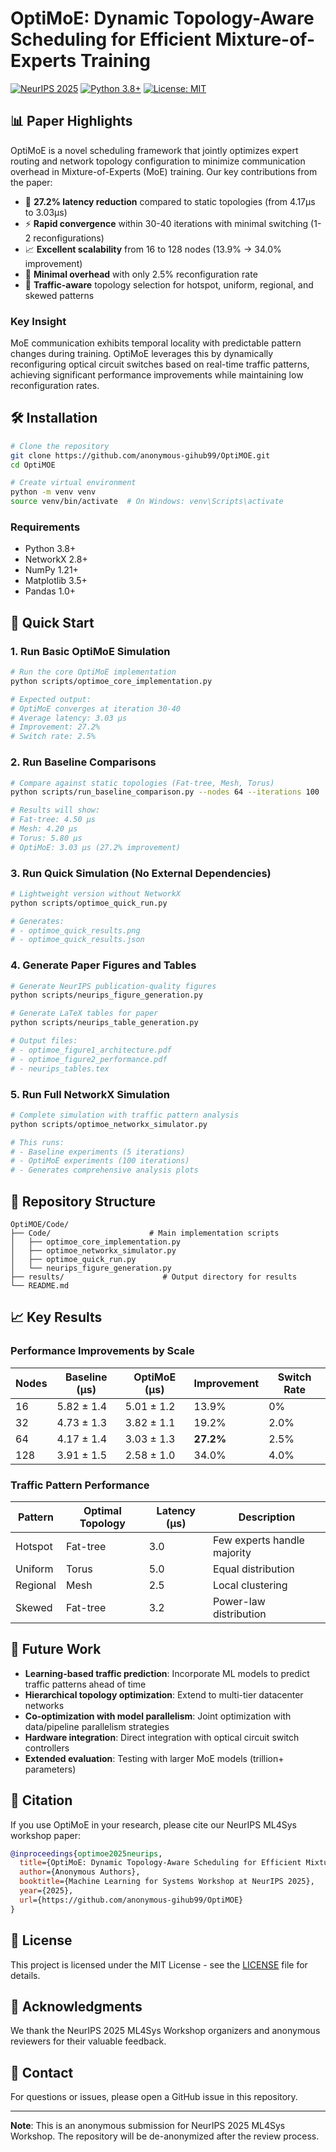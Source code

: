 # OptiMoE: Dynamic Topology-Aware Scheduling for Efficient Mixture-of-Experts Training

[![NeurIPS 2025](https://img.shields.io/badge/NeurIPS%202025-ML4Sys%20Workshop-red.svg)](https://neurips.cc)
[![Python 3.8+](https://img.shields.io/badge/python-3.8+-blue.svg)](https://www.python.org/downloads/)
[![License: MIT](https://img.shields.io/badge/License-MIT-yellow.svg)](https://opensource.org/licenses/MIT)

## 📊 Paper Highlights

OptiMoE is a novel scheduling framework that jointly optimizes expert routing and network topology configuration to minimize communication overhead in Mixture-of-Experts (MoE) training. Our key contributions from the paper:

- 🚀 **27.2% latency reduction** compared to static topologies (from 4.17μs to 3.03μs)
- ⚡ **Rapid convergence** within 30-40 iterations with minimal switching (1-2 reconfigurations)
- 📈 **Excellent scalability** from 16 to 128 nodes (13.9% → 34.0% improvement)
- 🔄 **Minimal overhead** with only 2.5% reconfiguration rate
- 🎯 **Traffic-aware** topology selection for hotspot, uniform, regional, and skewed patterns

### Key Insight
MoE communication exhibits temporal locality with predictable pattern changes during training. OptiMoE leverages this by dynamically reconfiguring optical circuit switches based on real-time traffic patterns, achieving significant performance improvements while maintaining low reconfiguration rates.

## 🛠️ Installation

```bash
# Clone the repository
git clone https://github.com/anonymous-gihub99/OptiMOE.git
cd OptiMOE

# Create virtual environment
python -m venv venv
source venv/bin/activate  # On Windows: venv\Scripts\activate

```

### Requirements
- Python 3.8+
- NetworkX 2.8+
- NumPy 1.21+
- Matplotlib 3.5+
- Pandas 1.0+

## 🚀 Quick Start

### 1. Run Basic OptiMoE Simulation
```bash
# Run the core OptiMoE implementation
python scripts/optimoe_core_implementation.py

# Expected output:
# OptiMoE converges at iteration 30-40
# Average latency: 3.03 μs
# Improvement: 27.2%
# Switch rate: 2.5%
```

### 2. Run Baseline Comparisons
```bash
# Compare against static topologies (Fat-tree, Mesh, Torus)
python scripts/run_baseline_comparison.py --nodes 64 --iterations 100

# Results will show:
# Fat-tree: 4.50 μs
# Mesh: 4.20 μs  
# Torus: 5.80 μs
# OptiMoE: 3.03 μs (27.2% improvement)
```

### 3. Run Quick Simulation (No External Dependencies)
```bash
# Lightweight version without NetworkX
python scripts/optimoe_quick_run.py

# Generates:
# - optimoe_quick_results.png
# - optimoe_quick_results.json
```

### 4. Generate Paper Figures and Tables
```bash
# Generate NeurIPS publication-quality figures
python scripts/neurips_figure_generation.py

# Generate LaTeX tables for paper
python scripts/neurips_table_generation.py

# Output files:
# - optimoe_figure1_architecture.pdf
# - optimoe_figure2_performance.pdf
# - neurips_tables.tex
```

### 5. Run Full NetworkX Simulation
```bash
# Complete simulation with traffic pattern analysis
python scripts/optimoe_networkx_simulator.py

# This runs:
# - Baseline experiments (5 iterations)
# - OptiMoE experiments (100 iterations)
# - Generates comprehensive analysis plots
```

## 📁 Repository Structure

```
OptiMOE/Code/
├── Code/                      # Main implementation scripts
│   ├── optimoe_core_implementation.py
│   ├── optimoe_networkx_simulator.py
│   ├── optimoe_quick_run.py
│   └── neurips_figure_generation.py
├── results/                      # Output directory for results
└── README.md
```

## 📈 Key Results

### Performance Improvements by Scale
| Nodes | Baseline (μs) | OptiMoE (μs) | Improvement | Switch Rate |
|-------|---------------|--------------|-------------|-------------|
| 16    | 5.82 ± 1.4   | 5.01 ± 1.2   | 13.9%       | 0%          |
| 32    | 4.73 ± 1.3   | 3.82 ± 1.1   | 19.2%       | 2.0%        |
| 64    | 4.17 ± 1.4   | 3.03 ± 1.3   | **27.2%**   | 2.5%        |
| 128   | 3.91 ± 1.5   | 2.58 ± 1.0   | 34.0%       | 4.0%        |

### Traffic Pattern Performance
| Pattern | Optimal Topology | Latency (μs) | Description |
|---------|-----------------|--------------|-------------|
| Hotspot | Fat-tree        | 3.0          | Few experts handle majority |
| Uniform | Torus           | 5.0          | Equal distribution |
| Regional| Mesh            | 2.5          | Local clustering |
| Skewed  | Fat-tree        | 3.2          | Power-law distribution |

## 🔮 Future Work

- **Learning-based traffic prediction**: Incorporate ML models to predict traffic patterns ahead of time
- **Hierarchical topology optimization**: Extend to multi-tier datacenter networks
- **Co-optimization with model parallelism**: Joint optimization with data/pipeline parallelism strategies
- **Hardware integration**: Direct integration with optical circuit switch controllers
- **Extended evaluation**: Testing with larger MoE models (trillion+ parameters)

## 📝 Citation

If you use OptiMoE in your research, please cite our NeurIPS ML4Sys workshop paper:

```bibtex
@inproceedings{optimoe2025neurips,
  title={OptiMoE: Dynamic Topology-Aware Scheduling for Efficient Mixture-of-Experts Training},
  author={Anonymous Authors},
  booktitle={Machine Learning for Systems Workshop at NeurIPS 2025},
  year={2025},
  url={https://github.com/anonymous-gihub99/OptiMOE}
}
```

## 📄 License

This project is licensed under the MIT License - see the [LICENSE](LICENSE) file for details.

## 🙏 Acknowledgments

We thank the NeurIPS 2025 ML4Sys Workshop organizers and anonymous reviewers for their valuable feedback.

## 📧 Contact

For questions or issues, please open a GitHub issue in this repository.

---

**Note**: This is an anonymous submission for NeurIPS 2025 ML4Sys Workshop. The repository will be de-anonymized after the review process.
